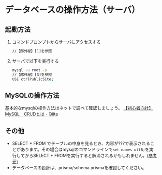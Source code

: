 # データベースの操作方法（サーバ）

## 起動方法

1. コマンドプロンプトからサーバにアクセスする

    ```bash
    //【部外秘】[1]を参照
    ```

2. サーバで以下を実行する

    ```bash
    mysql -u root -p
    //【部外秘】[3]を参照
    USE ctrlPublicSite;
    ```

## MySQLの操作方法

基本的なmysqlの操作方法はネットで調べて確認しましょう。
[【初心者向け】MySQL　CRUDとは - Qiita](https://qiita.com/kt103/items/42878f30236364ad2f66)

## その他

- SELECT \* FROM でテーブルの中身を見るとき、内容が???で表示されることがあります。その場合はmysqlのコマンドラインで`set names utf8;`を実行してからSELECT \* FROMを実行すると解消されるかもしれません。[(参考元)](https://ameblo.jp/takaemon626/entry-11089864364.html)
- データベースの設計は、prisma/schema.prismaを確認してください。
